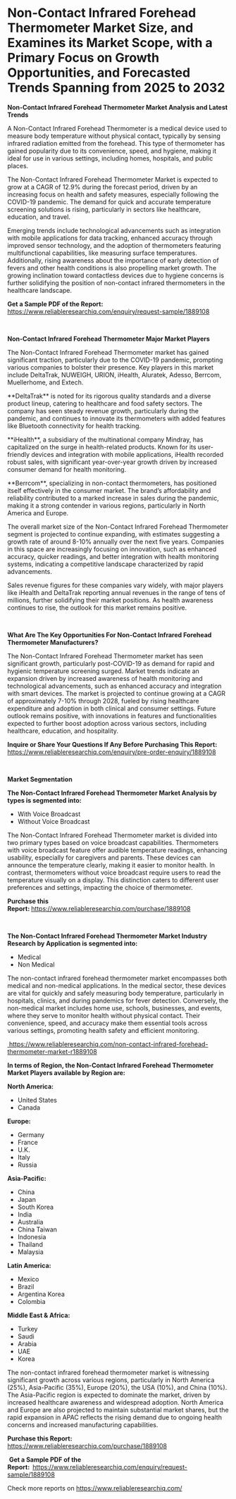 <p><h1>Non-Contact Infrared Forehead Thermometer Market Size, and Examines its Market Scope, with a Primary Focus on Growth Opportunities, and Forecasted Trends Spanning from 2025 to 2032</h1></p><p><strong>Non-Contact Infrared Forehead Thermometer Market Analysis and Latest Trends</strong></p>
<p><p>A Non-Contact Infrared Forehead Thermometer is a medical device used to measure body temperature without physical contact, typically by sensing infrared radiation emitted from the forehead. This type of thermometer has gained popularity due to its convenience, speed, and hygiene, making it ideal for use in various settings, including homes, hospitals, and public places. </p><p>The Non-Contact Infrared Forehead Thermometer Market is expected to grow at a CAGR of 12.9% during the forecast period, driven by an increasing focus on health and safety measures, especially following the COVID-19 pandemic. The demand for quick and accurate temperature screening solutions is rising, particularly in sectors like healthcare, education, and travel. </p><p>Emerging trends include technological advancements such as integration with mobile applications for data tracking, enhanced accuracy through improved sensor technology, and the adoption of thermometers featuring multifunctional capabilities, like measuring surface temperatures. Additionally, rising awareness about the importance of early detection of fevers and other health conditions is also propelling market growth. The growing inclination toward contactless devices due to hygiene concerns is further solidifying the position of non-contact infrared thermometers in the healthcare landscape.</p></p>
<p><strong>Get a Sample PDF of the Report:&nbsp;</strong> <a href="https://www.reliableresearchiq.com/enquiry/request-sample/1889108?utm_campaign=1896&utm_medium=2&utm_source=Github&utm_content=ia&utm_term=14012025&utm_id=non-contact-infrared-forehead-thermometer">https://www.reliableresearchiq.com/enquiry/request-sample/1889108</a></p>
<p>&nbsp;</p>
<p><strong>Non-Contact Infrared Forehead Thermometer Major Market Players</strong></p>
<p><p>The Non-Contact Infrared Forehead Thermometer market has gained significant traction, particularly due to the COVID-19 pandemic, prompting various companies to bolster their presence. Key players in this market include DeltaTrak, NUWEIGH, URION, iHealth, Aluratek, Adesso, Berrcom, Muellerhome, and Extech.</p><p>**DeltaTrak** is noted for its rigorous quality standards and a diverse product lineup, catering to healthcare and food safety sectors. The company has seen steady revenue growth, particularly during the pandemic, and continues to innovate its thermometers with added features like Bluetooth connectivity for health tracking.</p><p>**iHealth**, a subsidiary of the multinational company Mindray, has capitalized on the surge in health-related products. Known for its user-friendly devices and integration with mobile applications, iHealth recorded robust sales, with significant year-over-year growth driven by increased consumer demand for health monitoring.</p><p>**Berrcom**, specializing in non-contact thermometers, has positioned itself effectively in the consumer market. The brand’s affordability and reliability contributed to a marked increase in sales during the pandemic, making it a strong contender in various regions, particularly in North America and Europe.</p><p>The overall market size of the Non-Contact Infrared Forehead Thermometer segment is projected to continue expanding, with estimates suggesting a growth rate of around 8-10% annually over the next five years. Companies in this space are increasingly focusing on innovation, such as enhanced accuracy, quicker readings, and better integration with health monitoring systems, indicating a competitive landscape characterized by rapid advancements.</p><p>Sales revenue figures for these companies vary widely, with major players like iHealth and DeltaTrak reporting annual revenues in the range of tens of millions, further solidifying their market positions. As health awareness continues to rise, the outlook for this market remains positive.</p></p>
<p>&nbsp;</p>
<p><strong>What Are The Key Opportunities For Non-Contact Infrared Forehead Thermometer Manufacturers?</strong></p>
<p><p>The Non-Contact Infrared Forehead Thermometer market has seen significant growth, particularly post-COVID-19 as demand for rapid and hygienic temperature screening surged. Market trends indicate an expansion driven by increased awareness of health monitoring and technological advancements, such as enhanced accuracy and integration with smart devices. The market is projected to continue growing at a CAGR of approximately 7-10% through 2028, fueled by rising healthcare expenditure and adoption in both clinical and consumer settings. Future outlook remains positive, with innovations in features and functionalities expected to further boost adoption across various sectors, including healthcare, education, and hospitality.</p></p>
<p><strong>Inquire or Share Your Questions If Any Before Purchasing This Report:</strong> <a href="https://www.reliableresearchiq.com/enquiry/pre-order-enquiry/1889108?utm_campaign=1896&utm_medium=2&utm_source=Github&utm_content=ia&utm_term=14012025&utm_id=non-contact-infrared-forehead-thermometer">https://www.reliableresearchiq.com/enquiry/pre-order-enquiry/1889108</a></p>
<p>&nbsp;</p>
<p><strong>Market Segmentation</strong></p>
<p><strong>The Non-Contact Infrared Forehead Thermometer Market Analysis by types is segmented into:</strong></p>
<p><ul><li>With Voice Broadcast</li><li>Without Voice Broadcast</li></ul></p>
<p><p>The Non-Contact Infrared Forehead Thermometer market is divided into two primary types based on voice broadcast capabilities. Thermometers with voice broadcast feature offer audible temperature readings, enhancing usability, especially for caregivers and parents. These devices can announce the temperature clearly, making it easier to monitor health. In contrast, thermometers without voice broadcast require users to read the temperature visually on a display. This distinction caters to different user preferences and settings, impacting the choice of thermometer.</p></p>
<p><strong>Purchase this Report:&nbsp;</strong><a href="https://www.reliableresearchiq.com/purchase/1889108?utm_campaign=1896&utm_medium=2&utm_source=Github&utm_content=ia&utm_term=14012025&utm_id=non-contact-infrared-forehead-thermometer">https://www.reliableresearchiq.com/purchase/1889108</a></p>
<p>&nbsp;</p>
<p><strong>The Non-Contact Infrared Forehead Thermometer Market Industry Research by Application is segmented into:</strong></p>
<p><ul><li>Medical</li><li>Non Medical</li></ul></p>
<p><p>The non-contact infrared forehead thermometer market encompasses both medical and non-medical applications. In the medical sector, these devices are vital for quickly and safely measuring body temperature, particularly in hospitals, clinics, and during pandemics for fever detection. Conversely, the non-medical market includes home use, schools, businesses, and events, where they serve to monitor health without physical contact. Their convenience, speed, and accuracy make them essential tools across various settings, promoting health safety and efficient monitoring.</p></p>
<p><a href="https://www.reliableresearchiq.com/non-contact-infrared-forehead-thermometer-market-r1889108?utm_campaign=1896&utm_medium=2&utm_source=Github&utm_content=ia&utm_term=14012025&utm_id=non-contact-infrared-forehead-thermometer">&nbsp;https://www.reliableresearchiq.com/non-contact-infrared-forehead-thermometer-market-r1889108</a></p>
<p><strong>In terms of Region, the Non-Contact Infrared Forehead Thermometer Market Players available by Region are:</strong></p>
<p>
    <p> <strong> North America: </strong>
        <ul>
            <li>United States</li>
            <li>Canada</li>
        </ul>
        </p> 
    <p> <strong> Europe: </strong>
        <ul>
            <li>Germany</li>
            <li>France</li>
            <li>U.K.</li>
            <li>Italy</li>
            <li>Russia</li>
        </ul>
        </p> 
    <p> <strong> Asia-Pacific: </strong>
        <ul>
            <li>China</li>
            <li>Japan</li>
            <li>South Korea</li>
            <li>India</li>
            <li>Australia</li>
            <li>China Taiwan</li>
            <li>Indonesia</li>
            <li>Thailand</li>
            <li>Malaysia</li>
        </ul>
        </p> 
    <p> <strong> Latin America: </strong>
        <ul>
            <li>Mexico</li>
            <li>Brazil</li>
            <li>Argentina Korea</li>
            <li>Colombia</li>
        </ul>
        </p> 
    <p> <strong> Middle East & Africa: </strong>
        <ul>
            <li>Turkey</li>
            <li>Saudi</li>
            <li>Arabia</li>
            <li>UAE</li>
            <li>Korea</li>
        </ul>
    </p>
    </p>
<p><p>The non-contact infrared forehead thermometer market is witnessing significant growth across various regions, particularly in North America (25%), Asia-Pacific (35%), Europe (20%), the USA (10%), and China (10%). The Asia-Pacific region is expected to dominate the market, driven by increased healthcare awareness and widespread adoption. North America and Europe are also projected to maintain substantial market shares, but the rapid expansion in APAC reflects the rising demand due to ongoing health concerns and increased manufacturing capabilities.</p></p>
<p><strong>Purchase this Report: </strong><a href="https://www.reliableresearchiq.com/purchase/1889108?utm_campaign=1896&utm_medium=2&utm_source=Github&utm_content=ia&utm_term=14012025&utm_id=non-contact-infrared-forehead-thermometer">https://www.reliableresearchiq.com/purchase/1889108</a></p>
<p>&nbsp;<strong>Get a Sample PDF of the Report:&nbsp;&nbsp;</strong><a href="https://www.reliableresearchiq.com/enquiry/request-sample/1889108?utm_campaign=1896&utm_medium=2&utm_source=Github&utm_content=ia&utm_term=14012025&utm_id=non-contact-infrared-forehead-thermometer">https://www.reliableresearchiq.com/enquiry/request-sample/1889108</a></p>
<p><strong></strong></p>
<p>Check more reports on <a href="https://www.reliableresearchiq.com/?utm_campaign=1896&utm_medium=2&utm_source=Github&utm_content=ia&utm_term=14012025&utm_id=non-contact-infrared-forehead-thermometer">https://www.reliableresearchiq.com/</a></p>